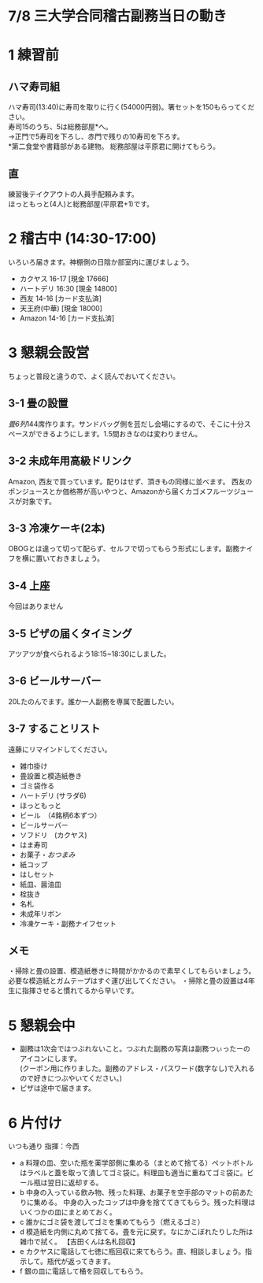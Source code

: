 # 7/8 三大学合同稽古副務当日の動き

# 1 練習前
## ハマ寿司組
ハマ寿司(13:40)に寿司を取りに行く(54000円弱)。箸セットを150もらってください。  
寿司15のうち、5は総務部屋*へ。  
→正門で5寿司を下ろし、赤門で残りの10寿司を下ろす。  
*第二食堂や書籍部がある建物。
総務部屋は平原君に開けてもらう。
## 直
練習後テイクアウトの人員手配頼みます。  
ほっともっと(4人)と総務部屋(平原君+1)です。
# 2 稽古中 (14:30-17:00)
いろいろ届きます。神棚側の日陰か部室内に運びましょう。
- カクヤス 16-17 [現金 17666]
- ハートデリ 16:30 [現金 14800]
- 西友 14-16 [カード支払済]
- 天王府(中華) [現金 18000]
- Amazon 14-16 [カード支払済]

# 3 懇親会設営
ちょっと普段と違うので、よく読んでおいてください。

## 3-1 畳の設置
*畳6列*144席作ります。サンドバッグ側を芸だし会場にするので、そこに十分スペースができるようにします。1.5間おきなのは変わりません。

## 3-2 未成年用高級ドリンク
Amazon, 西友で買っています。配りはせず、頂きもの同様に並べます。
西友のポンジュースとか価格帯が高いやつと、Amazonから届くカゴメフルーツジュースが対象です。

## 3-3 冷凍ケーキ(2本)
OBOGとは違って切って配らず、セルフで切ってもらう形式にします。副務ナイフを横に置いておきましょう。

## 3-4 上座
今回はありません

## 3-5 ピザの届くタイミング
アツアツが食べられるよう18:15~18:30にしました。  

## 3-6 ビールサーバー
20Lたのんでます。誰か一人副務を専属で配置したい。

## 3-7 することリスト
遠藤にリマインドしてください。
- 雑巾掛け
- 畳設置と模造紙巻き
- ゴミ袋作る
- ハートデリ (サラダ6)
- ほっともっと
- ビール　（4銘柄6本ずつ）
- ビールサーバー
- ソフドリ　(カクヤス)
- はま寿司
- お菓子・*おつまみ*
- 紙コップ
- はしセット
- 紙皿、醤油皿
- 栓抜き
- 名札
- 未成年リボン
- 冷凍ケーキ・副務ナイフセット

## メモ
・掃除と畳の設置、模造紙巻きに時間がかかるので素早くしてもらいましょう。必要な模造紙とガムテープはすぐ運び出してください。
・掃除と畳の設置は4年生に指揮させると慣れてるから早いです。


# 5 懇親会中
- 副務は1次会ではつぶれないこと。つぶれた副務の写真は副務つぃったーのアイコンにします。  
(クーポン用に作りました。副務のアドレス・パスワード(数字なし)で入れるので好きにつぶやいてください。)
- ピザは途中で届きます。

# 6 片付け
いつも通り
指揮：今西
- a 料理の皿、空いた瓶を薬学部側に集める（まとめて捨てる）ペットボトルはラベルと蓋を取って潰してゴミ袋に。料理皿も適当に重ねてゴミ袋に。ビール瓶は翌日に返却する。
- b 中身の入っている飲み物、残った料理、お菓子を空手部のマットの前あたりに集める。
中身の入ったコップは中身を捨ててきてもらう。残った料理はいくつかの皿にまとめておく。
- c 誰かにゴミ袋を渡してゴミを集めてもらう（燃えるゴミ）
- d 模造紙を内側に丸めて捨てる。畳を元に戻す。なにかこぼれたりした所は雑巾で拭く。
【吉田くんは名札回収】
- e カクヤスに電話して七徳に瓶回収に来てもらう。直、相談しましょう。指示して。瓶代が返ってきます。
- f 銀の皿に電話して桶を回収してもらう。
